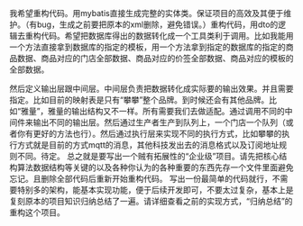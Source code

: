 
我希望重构代码。用mybatis直接生成完整的实体类。保证项目的高效及其便于维护。（有bug，生成之前要把原本的xml删除，避免错误。）重构代码，用dto的逻辑去重构代码。希望把数据库得出的数据转化成一个工具类利于调用。比如我能用一个方法直接拿到数据库的指定的模板，用一个方法拿到指定的数据库的指定的商品数据、商品对应的门店全部数据、商品对应的价签全部数据、商品对应的模板的全部数据。

然后定义输出层跟中间层。中间层负责把数据转化成实际要的输出效果。并且需要指定。比如目前的映射表是只有“攀攀”整个品牌。到时候还会有其他品牌。比如“雅量”，雅量的输出结构又不一样。所有需要我们去做适配。通过调用不同的中间件来输出不同的输出层。然后通过生产者生产到队列上，一个门店一个队列（或者你有更好的方法也行）。然后通过执行层来实现不同的执行方式，比如攀攀的执行方式就是目前的方式mqtt的消息，其他科技发出去的消息格式以及订阅地址规则不同。待定。
总之就是要写出一个贼有拓展性的“企业级”项目。请先把核心结构算法数据结构等关键的以及各种你认为的各种重要的东西先存一个文件里面避免忘记。且删除全部代码后重新开始重构代码。
写出一份最简单的代码就行，不需要特别多的架构，能基本实现功能，便于后续开发即可，不要太过复杂，基本上是复刻原本的项目知识归纳总结了一遍。请详细查看之前的实现方式，“归纳总结”的重构这个项目。